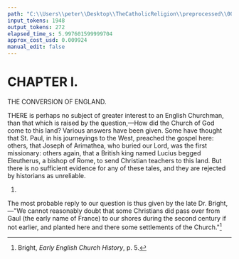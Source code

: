 ```yaml
---
path: "C:\\Users\\peter\\Desktop\\TheCatholicReligion\\preprocessed\\00089.jpg"
input_tokens: 1948
output_tokens: 272
elapsed_time_s: 5.997601599999704
approx_cost_usd: 0.009924
manual_edit: false
---
```

# CHAPTER I.

THE CONVERSION OF ENGLAND.

THERE is perhaps no subject of greater
interest to an English Churchman, than
that which is raised by the question,—How
did the Church of God come to this land?
Various answers have been given. Some have
thought that St. Paul, in his journeyings to
the West, preached the gospel here: others,
that Joseph of Arimathea, who buried our Lord,
was the first missionary: others again, that a
British king named Lucius begged Eleutherus,
a bishop of Rome, to send Christian teachers
to this land. But there is no sufficient evidence
for any of these tales, and they are rejected by
historians as unreliable.

1.

The most probable reply to our question is
thus given by the late Dr. Bright,—"We
cannot reasonably doubt that some Christians
did pass over from Gaul (the early name of
France) to our shores during the second
century if not earlier, and planted here and
there some settlements of the Church."[^1]

[^1]: Bright, *Early English Church History*, p. 5.